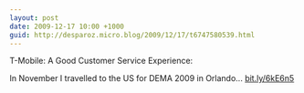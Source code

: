 ```yaml
---
layout: post
date: 2009-12-17 10:00 +1000
guid: http://desparoz.micro.blog/2009/12/17/t6747580539.html
---
```

T-Mobile: A Good Customer Service Experience: 

In November I travelled to the US for DEMA 2009 in Orlando... [bit.ly/6kE6n5](http://bit.ly/6kE6n5)
